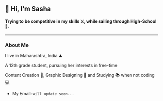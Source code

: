 ## 👋 Hi, I’m Sasha

#### Trying to be competitive in my skills ⚔, while sailing through High-School 🎒.

 


<hr>

### About Me

I live in Maharashtra, India ⛰

A 12th grade student, pursuing her interests in free-time 

Content Creation 📝, Graphic Designing 📸  and Studying 📚 when not coding 💻 

- My Email: `will update soon...`
